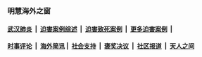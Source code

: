 
### 明慧海外之窗

####  [武汉肺炎](indexes/365.md?t=01240300) &nbsp;|&nbsp;  [迫害案例综述](indexes/328.md?t=01240300) &nbsp;|&nbsp; [迫害致死案例](indexes/277.md?t=01240300)  &nbsp;|&nbsp; [更多迫害案例](indexes/81.md?t=01240300)  &nbsp;|&nbsp; 
####  [时事评论](indexes/251.md?t=01240300) &nbsp;|&nbsp; [海外简讯](indexes/245.md?t=01240300)&nbsp;|&nbsp;  [社会支持](indexes/140.md?t=01240300) &nbsp;|&nbsp; [褒奖决议](indexes/282.md?t=01240300) &nbsp;|&nbsp; [社区报道](indexes/91.md?t=01240300)  &nbsp;|&nbsp; [天人之间](indexes/78.md?t=01240300) 

